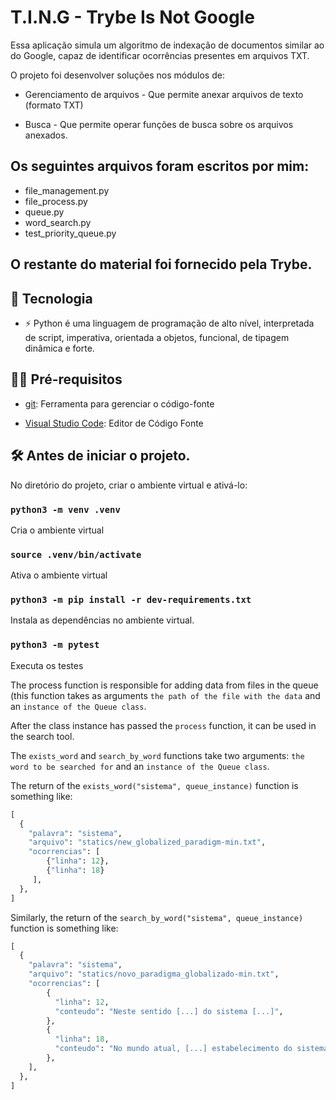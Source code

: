 # T.I.N.G - Trybe Is Not Google

Essa aplicação simula um algoritmo de indexação de documentos similar ao do Google, capaz de identificar ocorrências presentes em arquivos TXT.

O projeto foi desenvolver soluções nos módulos de:

- Gerenciamento de arquivos - Que permite anexar arquivos de texto (formato TXT)

- Busca - Que permite operar funções de busca sobre os arquivos anexados.

## Os seguintes arquivos foram escritos por mim:
- file_management.py
- file_process.py
- queue.py
- word_search.py
- test_priority_queue.py
## O restante do material foi fornecido pela Trybe.

## 🚀 Tecnologia

- ⚡ Python é uma linguagem de programação de alto nível, interpretada de script, imperativa, orientada a objetos, funcional, de tipagem dinâmica e forte.

## ✋🏻 Pré-requisitos

- [git](https://git-scm.com/downloads): Ferramenta para gerenciar o código-fonte

- [Visual Studio Code](https://code.visualstudio.com/): Editor de Código Fonte

## :hammer_and_wrench: Antes de iniciar o projeto.

No diretório do projeto, criar o ambiente virtual e ativá-lo:

### `python3 -m venv .venv`

Cria o ambiente virtual

### `source .venv/bin/activate`

Ativa o ambiente virtual

### `python3 -m pip install -r dev-requirements.txt`

Instala as dependências no ambiente virtual.

### `python3 -m pytest`

Executa os testes



The process function is responsible for adding data from files in the queue (this function takes as arguments `the path of the file with the data` and an `instance of the Queue class`.

After the class instance has passed the `process` function, it can be used in the search tool.

The `exists_word` and `search_by_word` functions take two arguments: `the word to be searched for` and an `instance of the Queue class`.

The return of the `exists_word("sistema", queue_instance)` function is something like:

```Python
[
  {
    "palavra": "sistema",
    "arquivo": "statics/new_globalized_paradigm-min.txt",
    "ocorrencias": [
        {"linha": 12},
        {"linha": 18}
     ],
  },
]
```

Similarly, the return of the `search_by_word("sistema", queue_instance)` function is something like:

```Python
[
  {
    "palavra": "sistema", 
    "arquivo": "statics/novo_paradigma_globalizado-min.txt", 
    "ocorrencias": [
        {
          "linha": 12, 
          "conteudo": "Neste sentido [...] do sistema [...]",
        }, 
        {
          "linha": 18, 
          "conteudo": "No mundo atual, [...] estabelecimento do sistema [...]",
        },
    ],
  },
]
```
